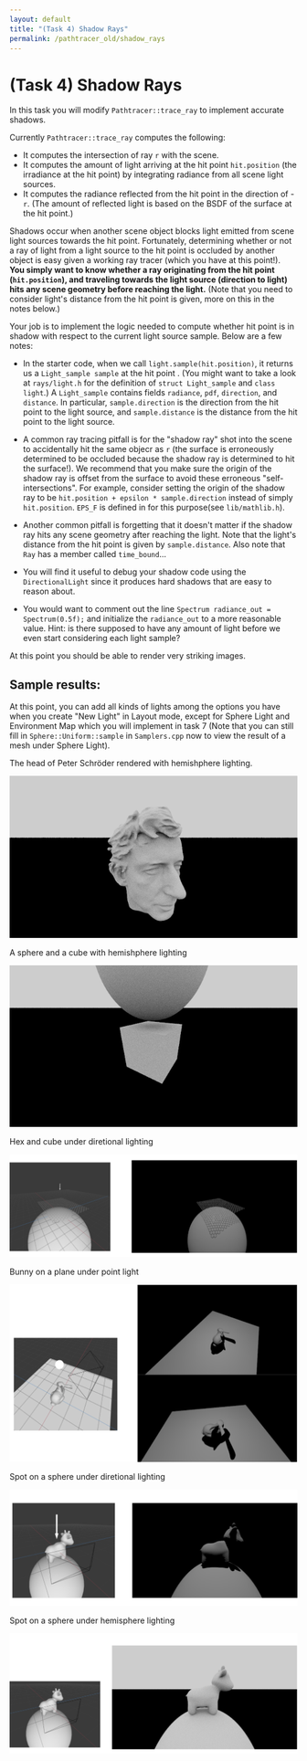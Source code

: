 ```yaml
---
layout: default
title: "(Task 4) Shadow Rays"
permalink: /pathtracer_old/shadow_rays
---
```


# (Task 4) Shadow Rays

In this task you will modify `Pathtracer::trace_ray` to implement accurate shadows.

Currently `Pathtracer::trace_ray` computes the following:

* It computes the intersection of ray `r` with the scene.
* It computes the amount of light arriving at the hit point `hit.position` (the irradiance at the hit point) by integrating radiance from all scene light sources.
* It computes the radiance reflected from the hit point in the direction of -`r`. (The amount of reflected light is based on the BSDF of the surface at the hit point.)

Shadows occur when another scene object blocks light emitted from scene light sources towards the hit point. Fortunately, determining whether or not a ray of light from a light source to the hit point is occluded by another object is easy given a working ray tracer (which you have at this point!). **You simply want to know whether a ray originating from the hit point (`hit.position`), and traveling towards the light source (direction to light) hits any scene geometry before reaching the light.** (Note that you need to consider light's distance from the hit point is given, more on this in the notes below.)

Your job is to implement the logic needed to compute whether hit point is in shadow with respect to the current light source sample. Below are a few notes:

* In the starter code, when we call `light.sample(hit.position)`, it returns us a `Light_sample sample` at the hit point . (You might want to take a look at `rays/light.h` for the definition of `struct Light_sample` and `class light`.) A `Light_sample` contains fields `radiance`, `pdf`, `direction`, and `distance`. In particular, `sample.direction` is the direction from the hit point to the light source, and `sample.distance` is the distance from the hit point to the light source.

* A common ray tracing pitfall is for the "shadow ray" shot into the scene to accidentally hit the same objecr as `r` (the surface is erroneously determined to be occluded because the shadow ray is determined to hit the surface!). We recommend that you make sure the origin of the shadow ray is offset from the surface to avoid these erroneous "self-intersections". For example, consider setting the origin of the shadow ray to be `hit.position + epsilon * sample.direction` instead of simply `hit.position`. `EPS_F` is defined in for this purpose(see `lib/mathlib.h`).

* Another common pitfall is forgetting that it doesn't matter if the shadow ray hits any scene geometry after reaching the light. Note that the light's distance from the hit point is given by `sample.distance`. Also note that `Ray` has a member called `time_bound`...
* You will find it useful to debug your shadow code using the `DirectionalLight` since it produces hard shadows that are easy to reason about.
* You would want to comment out the line `Spectrum radiance_out = Spectrum(0.5f);` and initialize the `radiance_out` to a more reasonable value. Hint: is there supposed to have any amount of light before we even start considering each light sample?

At this point you should be able to render very striking images. 

## Sample results:

At this point, you can add all kinds of lights among the options you have when you create "New Light" in Layout mode, except for Sphere Light and Environment Map which you will implement in task 7 (Note that you can still fill in `Sphere::Uniform::sample` in `Samplers.cpp` now to view the result of a mesh under Sphere Light).

The head of Peter Schröder rendered with hemishphere lighting.

![shadow_area](new_results/shadow_peter.png)

A sphere and a cube with hemishphere lighting

![shadow_hemisphere](new_results/cube_sphere_hemisphere.png)

Hex and cube under diretional lighting

![ref1](new_results/ref1.png)

Bunny on a plane under point light

![ref1](new_results/ref2.png)

Spot on a sphere under diretional lighting

![ref1](new_results/ref3.png)


Spot on a sphere under hemisphere lighting

![ref1](new_results/ref4.png)


